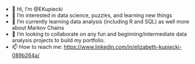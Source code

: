 - 👋 Hi, I’m @EKupiecki
- 👀 I’m interested in data science, puzzles, and learning new things
- 🌱 I’m currently learning data analysis (including R and SQL) as well more about Markov Chains
- 💞️ I’m looking to collaborate on any fun and beginning/intermediate data analysis projects to build my portfolio.
- 📫 How to reach me: https://www.linkedin.com/in/elizabeth-kupiecki-089b264a/


